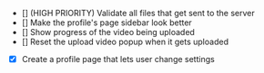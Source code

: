 - [] (HIGH PRIORITY) Validate all files that get sent to the server
- [] Make the profile's page sidebar look better
- [] Show progress of the video being uploaded
- [] Reset the upload video popup when it gets uploaded
- [x] Create a profile page that lets user change settings
